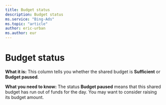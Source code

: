 ```yaml
---
title: Budget status
description: Budget status
ms.service: "Bing-Ads"
ms.topic: "article"
author: eric-urban
ms.author: eur
---
```


# Budget status

**What it is:**     This column tells you whether the shared budget is **Sufficient** or **Budget paused**.

**What you need to know:**     The status **Budget paused** means that this shared budget has run out of funds for the day. You may want to consider raising its budget amount.


